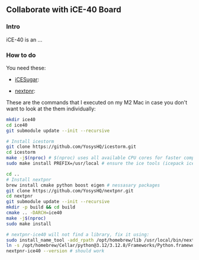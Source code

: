 ## Collaborate with iCE-40 Board

### Intro

iCE-40 is an ...

### How to do

You need these:

* [iCESugar](https://github.com/wuxx/icesugar?tab=readme-ov-file#虚拟机镜像): 

* [nextpnr](https://github.com/YosysHQ/nextpnr): 

These are the commands that I executed on my M2 Mac in case you don't want to look at the them individually:

```zsh
mkdir ice40
cd ice40
git submodule update --init --recursive

# Install icestorm
git clone https://github.com/YosysHQ/icestorm.git
cd icestorm
make -j$(nproc) # $(nproc) uses all available CPU cores for faster compilation.
sudo make install PREFIX=/usr/local # ensure the ice tools (icepack icemulti icepll icebram icetime) are correctly installed to /usr/local

cd ..
# Install nextpnr
brew install cmake python boost eigen # nessasary packages
git clone https://github.com/YosysHQ/nextpnr.git
cd nextpnr
git submodule update --init --recursive
mkdir -p build && cd build
cmake .. -DARCH=ice40
make -j$(nproc)
sudo make install

# nextpnr-ice40 will not find a library, fix it using:
sudo install_name_tool -add_rpath /opt/homebrew/lib /usr/local/bin/nextpnr-ice40
ln -s /opt/homebrew/Cellar/python@3.12/3.12.8/Frameworks/Python.framework/Versions/3.12/lib/libpython3.12.dylib /opt/homebrew/lib/libpython3.12.dylib
nextpnr-ice40 --version # should work


```